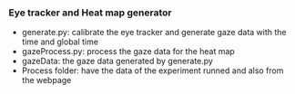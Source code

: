 ### Eye tracker and Heat map generator

- generate.py: calibrate the eye tracker and generate gaze data with the time and global time
- gazeProcess.py: process the gaze data for the heat map
- gazeData: the gaze data generated by generate.py
- Process folder: have the data of the experiment runned and also from the webpage
